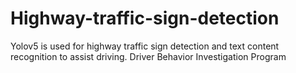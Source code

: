 # Highway-traffic-sign-detection
Yolov5 is used for highway traffic sign detection and text content recognition to assist driving.
Driver Behavior Investigation Program
